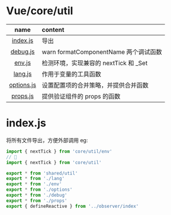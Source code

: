 # Vue/core/util

| name | content |
|:---:|:---|
|[index.js](#indexjs)|导出|
|[debug.js](./debug.md)| warn formatComponentName 两个调试函数 |
|[env.js](./env.md)| 检测环境，实现兼容的 nextTick 和 _Set |
|[lang.js](./lang.md)| 作用于变量的工具函数 |
|[options.js](./options.md)| 设置配置项的合并策略，并提供合并函数 |
|[props.js](./props.md)| 提供验证组件的 props 的函数 |

# index.js

将所有文件导出，方便外部调用 eg:

``` javascript
import { nextTick } from 'core/util/env'
// 🔽
import { nextTick } from 'core/util'
```

``` javascript
export * from 'shared/util'
export * from './lang'
export * from './env'
export * from './options'
export * from './debug'
export * from './props'
export { defineReactive } from '../observer/index'
```
